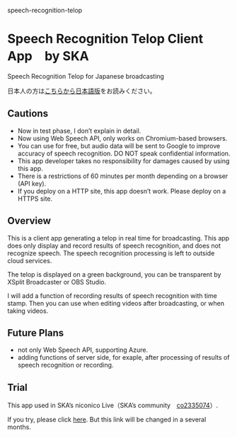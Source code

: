speech-recognition-telop

# Speech Recognition Telop Client App　by SKA

Speech Recognition Telop for Japanese broadcasting

日本人の方は[こちらから日本語版](./README.md)をお読みください。


## Cautions

- Now in test phase, I don’t explain in detail.
- Now using Web Speech API, only works on Chromium-based browsers.
- You can use for free, but audio data will be sent to Google to improve accuracy of speech recognition. DO NOT speak confidential information.
- This app developer takes no responsibility for damages caused by using this app.
- There is a restrictions of 60 minutes per month depending on a browser (API key).
- If you deploy on a HTTP site, this app doesn’t work. Please deploy on a HTTPS site.


## Overview

This is a client app generating a telop in real time for broadcasting. This app does only display and record results of speech recognition, and does not recognize speech. The speech recognition processing is left to outside cloud services.

The telop is displayed on a green background, you can be transparent by XSplit Broadcaster or OBS Studio.

I will add a function of recording results of speech recognition with time stamp. Then you can use when editing videos after broadcasting, or when taking videos.


## Future Plans

- not only Web Speech API, supporting Azure.
- adding functions of server side, for exaple, after processing of results of speech recognition or recording.


## Trial

This app used in SKA’s niconico Live（SKA’s community　[co2335074](https://com.nicovideo.jp/community/co2335074)）.

If you try, please click [here](https://skasapp.github.io/speech-recognition-telop/web-speech/index.html). But this link will be changed in a several months.
